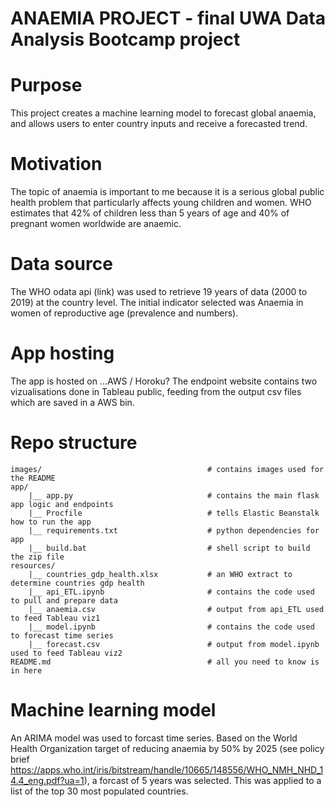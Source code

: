 # ANAEMIA PROJECT - final UWA Data Analysis Bootcamp project

# Purpose

This project creates a machine learning model to forecast global anaemia, and allows users to enter country inputs and receive a forecasted trend.


# Motivation

The topic of anaemia is important to me because it is a serious global public health problem that particularly affects young children and women. WHO estimates that 42% of children less than 5 years of age and 40% of pregnant women worldwide are anaemic.


# Data source

The WHO odata api (link) was used to retrieve 19 years of data (2000 to 2019) at the country level. The initial indicator selected was Anaemia in women of reproductive age (prevalence and numbers). 


# App hosting

The app is hosted on ...AWS / Horoku?
The endpoint website contains two vizualisations done in Tableau public, feeding from the output csv files which are saved in a AWS bin.


# Repo structure 
```
images/                                     # contains images used for the README
app/    
    |__ app.py                              # contains the main flask app logic and endpoints 
    |__ Procfile                            # tells Elastic Beanstalk how to run the app 
    |__ requirements.txt                    # python dependencies for app 
    |__ build.bat                           # shell script to build the zip file 
resources/
    |__ countries_gdp_health.xlsx           # an WHO extract to determine countries gdp health
    |__ api_ETL.ipynb                       # contains the code used to pull and prepare data
    |__ anaemia.csv                         # output from api_ETL used to feed Tableau viz1
    |__ model.ipynb                         # contains the code used to forecast time series
    |__ forecast.csv                        # output from model.ipynb used to feed Tableau viz2
README.md                                   # all you need to know is in here 

```

# Machine learning model

An ARIMA model was used to forcast time series. Based on the World Health Organization target of reducing anaemia by 50% by 2025 (see policy brief https://apps.who.int/iris/bitstream/handle/10665/148556/WHO_NMH_NHD_14.4_eng.pdf?ua=1), a forcast of 5 years was selected. This was applied to a list of the top 30 most populated countries.


